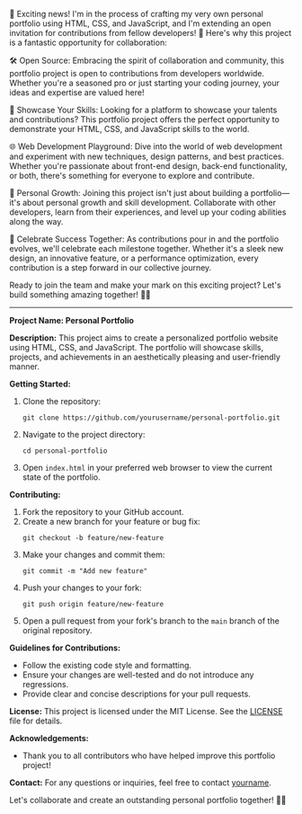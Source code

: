 🚀 Exciting news! I'm in the process of crafting my very own personal portfolio using HTML, CSS, and JavaScript, and I'm extending an open invitation for contributions from fellow developers! 🌟 Here's why this project is a fantastic opportunity for collaboration:

🛠️ Open Source: Embracing the spirit of collaboration and community, this portfolio project is open to contributions from developers worldwide. Whether you're a seasoned pro or just starting your coding journey, your ideas and expertise are valued here!

💼 Showcase Your Skills: Looking for a platform to showcase your talents and contributions? This portfolio project offers the perfect opportunity to demonstrate your HTML, CSS, and JavaScript skills to the world.

🌐 Web Development Playground: Dive into the world of web development and experiment with new techniques, design patterns, and best practices. Whether you're passionate about front-end design, back-end functionality, or both, there's something for everyone to explore and contribute.

🌟 Personal Growth: Joining this project isn't just about building a portfolio—it's about personal growth and skill development. Collaborate with other developers, learn from their experiences, and level up your coding abilities along the way.

🎉 Celebrate Success Together: As contributions pour in and the portfolio evolves, we'll celebrate each milestone together. Whether it's a sleek new design, an innovative feature, or a performance optimization, every contribution is a step forward in our collective journey.

Ready to join the team and make your mark on this exciting project? Let's build something amazing together! 🌈✨

---

**Project Name: Personal Portfolio**

**Description:**
This project aims to create a personalized portfolio website using HTML, CSS, and JavaScript. The portfolio will showcase skills, projects, and achievements in an aesthetically pleasing and user-friendly manner.

**Getting Started:**
1. Clone the repository:
   ```
   git clone https://github.com/yourusername/personal-portfolio.git
   ```
2. Navigate to the project directory:
   ```
   cd personal-portfolio
   ```
3. Open `index.html` in your preferred web browser to view the current state of the portfolio.

**Contributing:**
1. Fork the repository to your GitHub account.
2. Create a new branch for your feature or bug fix:
   ```
   git checkout -b feature/new-feature
   ```
3. Make your changes and commit them:
   ```
   git commit -m "Add new feature"
   ```
4. Push your changes to your fork:
   ```
   git push origin feature/new-feature
   ```
5. Open a pull request from your fork's branch to the `main` branch of the original repository.

**Guidelines for Contributions:**
- Follow the existing code style and formatting.
- Ensure your changes are well-tested and do not introduce any regressions.
- Provide clear and concise descriptions for your pull requests.

**License:**
This project is licensed under the MIT License. See the [LICENSE](LICENSE) file for details.

**Acknowledgements:**
- Thank you to all contributors who have helped improve this portfolio project!

**Contact:**
For any questions or inquiries, feel free to contact [yourname](mailto:youremail@example.com).

Let's collaborate and create an outstanding personal portfolio together! 🚀🎉
